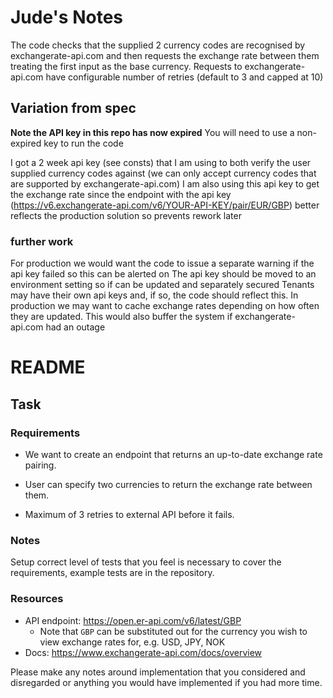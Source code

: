 # Jude's Notes
The code checks that the supplied 2 currency codes are recognised by exchangerate-api.com and then requests the exchange rate between them treating the first input as the base currency.
Requests to exchangerate-api.com have configurable number of retries (default to 3 and capped at 10) 

## Variation from spec
**Note the API key in this repo has now expired** You will need to use a non-expired key to run the code

I got a 2 week api key (see consts) that I am using to both verify the user supplied currency codes against (we can only accept currency codes that are supported by exchangerate-api.com) 
I am also using this api key to get the exchange rate since the endpoint with the api key  (https://v6.exchangerate-api.com/v6/YOUR-API-KEY/pair/EUR/GBP) better reflects the production solution so prevents rework later

### further work
For production we would want the code to issue a separate warning if the api key failed so this can be alerted on
The api key should be moved to an environment setting so if can be updated and separately secured
Tenants may have their own api keys and, if so, the code should reflect this. 
In production we may want to cache exchange rates depending on how often they are updated. This would also buffer the system if exchangerate-api.com had an outage 

# README

## Task

### Requirements

* We want to create an endpoint that returns an up-to-date exchange rate pairing.

* User can specify two currencies to return the exchange rate between them.

* Maximum of 3 retries to external API before it fails.

### Notes

Setup correct level of tests that you feel is necessary to cover the requirements, example tests are in the repository.

### Resources

 - API endpoint: https://open.er-api.com/v6/latest/GBP
    - Note that `GBP` can be substituted out for the currency you wish to view exchange rates for, e.g. USD, JPY, NOK
 - Docs: https://www.exchangerate-api.com/docs/overview

Please make any notes around implementation that you considered and disregarded or anything you would have implemented if you had more time.

